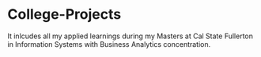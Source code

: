 # College-Projects
It inlcudes all my applied learnings during my Masters at Cal State Fullerton in Information Systems with Business Analytics concentration.
